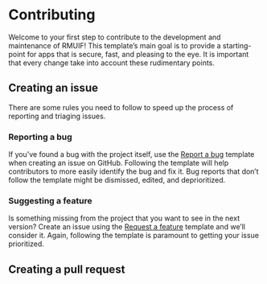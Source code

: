 # Contributing

Welcome to your first step to contribute to the development and maintenance of RMUIF! This template’s main goal is to provide a starting-point for apps that is secure, fast, and pleasing to the eye. It is important that every change take into account these rudimentary points.

## Creating an issue

There are some rules you need to follow to speed up the process of reporting and triaging issues.

### Reporting a bug

If you’ve found a bug with the project itself, use the [Report a bug](https://github.com/rmuif/web/issues/new?template=bug_report.md) template when creating an issue on GitHub. Following the template will help contributors to more easily identify the bug and fix it. Bug reports that don’t follow the template might be dismissed, edited, and deprioritized.

### Suggesting a feature

Is something missing from the project that you want to see in the next version? Create an issue using the [Request a feature](https://github.com/rmuif/web/issues/new?template=feature_request.md) template and we’ll consider it. Again, following the template is paramount to getting your issue prioritized.

## Creating a pull request
